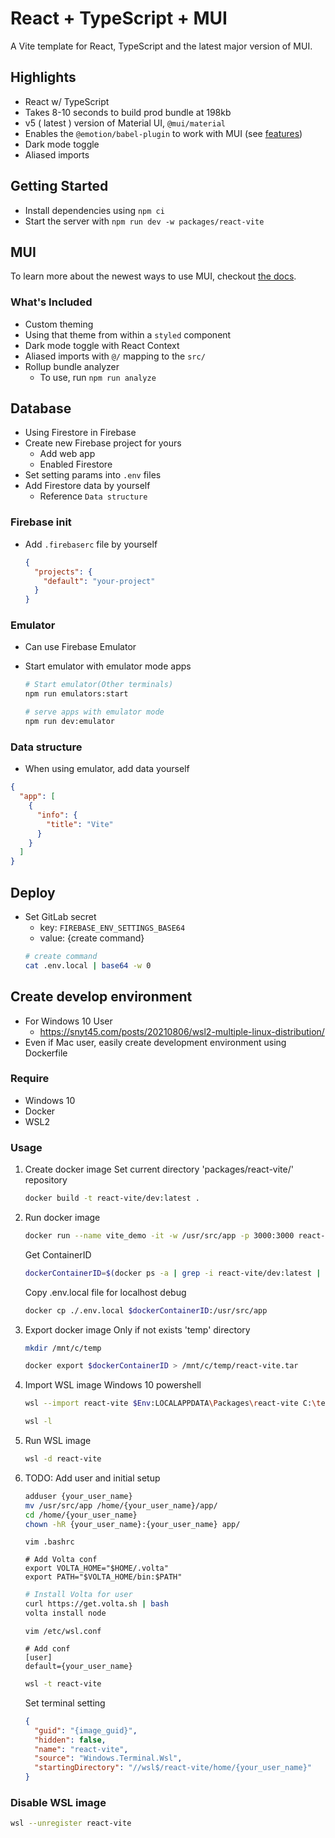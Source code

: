 # React + TypeScript + MUI

A Vite template for React, TypeScript and the latest major version of MUI.

## Highlights

- React w/ TypeScript
- Takes 8-10 seconds to build prod bundle at 198kb
- v5 ( latest ) version of Material UI, `@mui/material`
- Enables the `@emotion/babel-plugin` to work with MUI (see [features](https://github.com/emotion-js/emotion/tree/main/packages/babel-plugin#features))
- Dark mode toggle
- Aliased imports

## Getting Started

- Install dependencies using `npm ci`
- Start the server with `npm run dev -w packages/react-vite`

## MUI

To learn more about the newest ways to use MUI, checkout [the docs](https://mui.com/getting-started/usage/).

### What's Included

- Custom theming
- Using that theme from within a `styled` component
- Dark mode toggle with React Context
- Aliased imports with `@/` mapping to the `src/`
- Rollup bundle analyzer
  - To use, run `npm run analyze`

## Database

- Using Firestore in Firebase
- Create new Firebase project for yours
  - Add web app
  - Enabled Firestore
- Set setting params into `.env` files
- Add Firestore data by yourself
  - Reference `Data structure`

### Firebase init

- Add `.firebaserc` file by yourself
  ```json
  {
    "projects": {
      "default": "your-project"
    }
  }
  ```

### Emulator

- Can use Firebase Emulator
- Start emulator with emulator mode apps

  ```sh
  # Start emulator(Other terminals)
  npm run emulators:start

  # serve apps with emulator mode
  npm run dev:emulator
  ```

### Data structure

- When using emulator, add data yourself

```json
{
  "app": [
    {
      "info": {
        "title": "Vite"
      }
    }
  ]
}
```

## Deploy

- Set GitLab secret
  - key: `FIREBASE_ENV_SETTINGS_BASE64`
  - value: {create command}
  ```sh
  # create command
  cat .env.local | base64 -w 0
  ```

## Create develop environment

- For Windows 10 User
  - https://snyt45.com/posts/20210806/wsl2-multiple-linux-distribution/
- Even if Mac user, easily create development environment using Dockerfile

### Require

- Windows 10
- Docker
- WSL2

### Usage

1. Create docker image
   Set current directory 'packages/react-vite/' repository
   ```sh
   docker build -t react-vite/dev:latest .
   ```
1. Run docker image
   ```sh
   docker run --name vite_demo -it -w /usr/src/app -p 3000:3000 react-vite/dev:latest /bin/bash
   ```
   Get ContainerID
   ```sh
   dockerContainerID=$(docker ps -a | grep -i react-vite/dev:latest | awk '{print $1}')
   ```
   Copy .env.local file for localhost debug
   ```sh
   docker cp ./.env.local $dockerContainerID:/usr/src/app
   ```
1. Export docker image
   Only if not exists 'temp' directory
   ```sh
   mkdir /mnt/c/temp
   ```
   ```sh
   docker export $dockerContainerID > /mnt/c/temp/react-vite.tar
   ```
1. Import WSL image
   Windows 10 powershell
   ```sh
   wsl --import react-vite $Env:LOCALAPPDATA\Packages\react-vite C:\temp\react-vite.tar
   ```
   ```sh
   wsl -l
   ```
1. Run WSL image
   ```sh
   wsl -d react-vite
   ```
1. TODO: Add user and initial setup

   ```sh
   adduser {your_user_name}
   mv /usr/src/app /home/{your_user_name}/app/
   cd /home/{your_user_name}
   chown -hR {your_user_name}:{your_user_name} app/
   ```

   ```
   vim .bashrc

   # Add Volta conf
   export VOLTA_HOME="$HOME/.volta"
   export PATH="$VOLTA_HOME/bin:$PATH"
   ```

   ```sh
   # Install Volta for user
   curl https://get.volta.sh | bash
   volta install node
   ```

   ```
   vim /etc/wsl.conf

   # Add conf
   [user]
   default={your_user_name}
   ```

   ```sh
   wsl -t react-vite
   ```

   Set terminal setting

   ```json
   {
     "guid": "{image_guid}",
     "hidden": false,
     "name": "react-vite",
     "source": "Windows.Terminal.Wsl",
     "startingDirectory": "//wsl$/react-vite/home/{your_user_name}"
   }
   ```

### Disable WSL image

```sh
wsl --unregister react-vite
```
